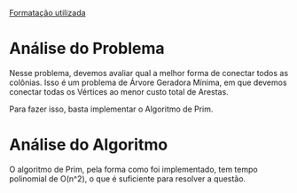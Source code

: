 [Formatação utilizada](https://katex.org/docs/supported.html)
# Análise do Problema
Nesse problema, devemos avaliar qual a melhor forma de conectar todos as colônias. Isso é um problema de Árvore Geradora Mínima, em que devemos conectar todas os Vértices ao menor custo total de Arestas. 

Para fazer isso, basta implementar o Algoritmo de Prim. 

# Análise do Algoritmo
O algoritmo de Prim, pela forma como foi implementado, tem tempo polinomial de O(n^2), o que é suficiente para resolver a questão. 